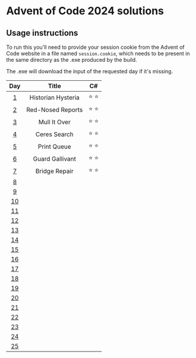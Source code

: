 # Advent of Code 2024 solutions

## Usage instructions
To run this you'll need to provide your session cookie from the Advent of Code website in a file named `session.cookie`, which needs to be present in the same directory as the .exe produced by the build.

The .exe will download the input of the requested day if it's missing.


| Day                                        | Title              | C#            |
|:------------------------------------------:|:------------------:|:-------------:|
|  [1](https://adventofcode.com/2024/day/1)  | Historian Hysteria | :star: :star: |
|  [2](https://adventofcode.com/2024/day/2)  | Red-Nosed Reports  | :star: :star: |
|  [3](https://adventofcode.com/2024/day/3)  | Mull It Over       | :star: :star: |
|  [4](https://adventofcode.com/2024/day/4)  | Ceres Search       | :star: :star: |
|  [5](https://adventofcode.com/2024/day/5)  | Print Queue        | :star: :star: |
|  [6](https://adventofcode.com/2024/day/6)  | Guard Gallivant    | :star: :star: |
|  [7](https://adventofcode.com/2024/day/7)  | Bridge Repair      | :star: :star: |
|  [8](https://adventofcode.com/2024/day/8)  |                    |               |
|  [9](https://adventofcode.com/2024/day/9)  |                    |               |
| [10](https://adventofcode.com/2024/day/10) |                    |               |
| [11](https://adventofcode.com/2024/day/11) |                    |               |
| [12](https://adventofcode.com/2024/day/12) |                    |               |
| [13](https://adventofcode.com/2024/day/13) |                    |               |
| [14](https://adventofcode.com/2024/day/14) |                    |               |
| [15](https://adventofcode.com/2024/day/15) |                    |               |
| [16](https://adventofcode.com/2024/day/16) |                    |               |
| [17](https://adventofcode.com/2024/day/17) |                    |               |
| [18](https://adventofcode.com/2024/day/18) |                    |               |
| [19](https://adventofcode.com/2024/day/19) |                    |               |
| [20](https://adventofcode.com/2024/day/20) |                    |               |
| [21](https://adventofcode.com/2024/day/21) |                    |               |
| [22](https://adventofcode.com/2024/day/22) |                    |               |
| [23](https://adventofcode.com/2024/day/23) |                    |               |
| [24](https://adventofcode.com/2024/day/24) |                    |               |
| [25](https://adventofcode.com/2024/day/25) |                    |               |
